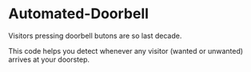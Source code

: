 # Automated-Doorbell

Visitors pressing doorbell butons are so last decade. 

This code helps you detect whenever any visitor (wanted or unwanted) arrives at your doorstep.
